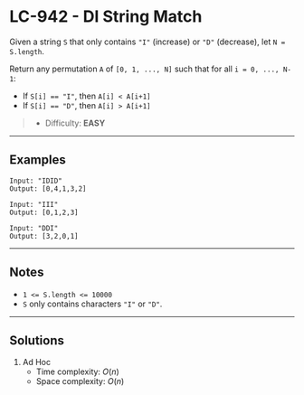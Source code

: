 # LC-942 - DI String Match

Given a string `S` that only contains `"I"` (increase) or `"D"` (decrease), let `N = S.length`.

Return any permutation `A` of `[0, 1, ..., N]` such that for all `i = 0, ..., N-1`:
* If `S[i] == "I"`, then `A[i] < A[i+1]`
* If `S[i] == "D"`, then `A[i] > A[i+1]`

> * Difficulty: **EASY**

---
## Examples

```
Input: "IDID"
Output: [0,4,1,3,2]
```

```
Input: "III"
Output: [0,1,2,3]
```

```
Input: "DDI"
Output: [3,2,0,1]
```

---
## Notes

* `1 <= S.length <= 10000`
* `S` only contains characters `"I"` or `"D"`.

---
## Solutions

1. Ad Hoc
    * Time complexity: $O(n)$
    * Space complexity: $O(n)$